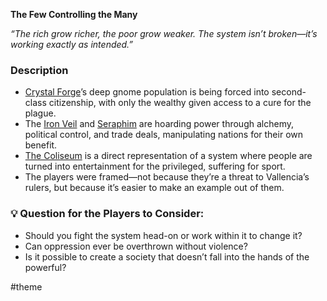 **The Few Controlling the Many**

*“The rich grow richer, the poor grow weaker. The system isn’t broken—it’s working exactly as intended.”*

### Description

* [Crystal Forge](/places/crystal-forge/crystal-forge)’s deep gnome population is being forced into second-class citizenship, with only the wealthy given access to a cure for the plague.
* The [Iron Veil](/factions/vallence-factions/iron-veil/iron-veil) and [Seraphim](/npcs/vallence-npcs/iron-veil-npcs/seraphim-vos/seraphim-vos) are hoarding power through alchemy, political control, and trade deals, manipulating nations for their own benefit.
* [The Coliseum](/places/kingdom-of-minthar/the-coliseum/the-coliseum) is a direct representation of a system where people are turned into entertainment for the privileged, suffering for sport.
* The players were framed—not because they’re a threat to Vallencia’s rulers, but because it’s easier to make an example out of them.

### 💡 **Question for the Players to Consider:**

* Should you fight the system head-on or work within it to change it?
* Can oppression ever be overthrown without violence?
* Is it possible to create a society that doesn’t fall into the hands of the powerful?

\#theme
